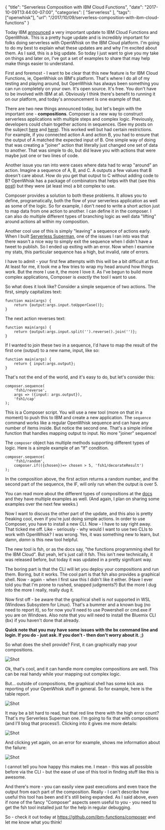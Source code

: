 {
	"title": "Serverless Composition with IBM Cloud Functions",
	"date": "2017-10-09T13:44:00-07:00",
	"categories": [
		"Serverless"
	],
	"tags": ["openwhisk"],
	"url": "/2017/10/09/serverless-composition-with-ibm-cloud-functions"
}

Today IBM [announced](https://ibm.biz/serverless-research) a very important update to IBM Cloud Functions and OpenWhisk. This is a pretty huge update and is incredibly important for folks doing serverless with OpenWhisk on the IBM Cloud platform. I'm going to do my best to explain what these updates are and why I'm excited about them. As I said, this is a big update. So today I just want to give you my take on things and later on, I've got a set of examples to share that may help make things easier to understand. 

First and foremost - I want to be clear that this new feature is for IBM Cloud Functions, ie, OpenWhisk on IBM's platform. That's where I do all of my testing and playing around, but OpenWhisk has always been something you can run completely on your own. It's open source. It's free. You don't have to be involved with IBM at all. Obviously I think there's benefit to running it on our platform, and today's announcement is one example of that. 

There are two new things announced today, but let's begin with the important one - <strong>compositions</strong>. Composer is a new way to construct serverless applications with multiple steps and complex logic. Previously, developers could chain together actions in sequences. (See my posts on the subject [here](https://www.raymondcamden.com/2017/01/06/an-example-of-an-openwhisk-sequence/) and [here](https://www.raymondcamden.com/2017/04/07/from-actions-to-sequences-to-services/)). This worked well but had certain restrictions. For example, if you connected action A and action B, you had to ensure that the output of A matched the expected input of B. One simple way of doing that was creating a "joiner" action that literally just changed one set of data to another. That was simple to do, but did leave you with actions that were maybe just one or two lines of code.

Another issue you ran into were cases where data had to wrap "around" an action. Imagine a sequence of A, B, and C. A outputs a few values that B doesn't care about. How do you get that output to C without adding code to B? OpenWhisk has a package of combinators that helps with that (see this [post](https://www.raymondcamden.com/2017/08/05/working-with-the-forwarder-action-in-openwhisk/)) but they were (at least imo) a bit complex to use.

Composer provides a solution to both these problems. It allows you to define, programatically, both the flow of your serverless application as well as some of the logic. So for example, I don't need to write a short action just to map data from one action to another. I can define it in the composer. I can also do multiple different types of branching logic as well data "lifting" around actions all within my composition. 

Another cool use of this is simply "leaving" a sequence of actions early. When I built [Serverless Superman](https://www.raymondcamden.com/2017/05/19/building-the-serverless-superman/), one of the issues I ran into was that there wasn't a nice way to simply exit the sequence when I didn't have a tweet to publish. So I ended up exiting with an error. Now when I examine my stats, this particular sequence has a high, but invalid, rate of errors. 

I have to admit - your first few attempts with this will be a bit difficult at first. At least for me, it took me a few tries to wrap my head around how things work. But the more I use it, the more I love it. As I've begun to build more complex applications, Composer is *exactly* the tool I want to use. 

So what does it look like? Consider a simple sequence of two actions. The first, simply capitalizes text:

<pre><code class="language-javascript">function main(args) {	
	return {output:args.input.toUpperCase()};
}
</code></pre>

The next action reverses text:

<pre><code class="language-javascript">function main(args) {
	return {output:args.input.split('').reverse().join('')};
}
</code></pre>

If I wanted to join these two in a sequence, I'd have to map the result of the first one (output) to a new name, input, like so:

<pre><code class="language-javascript">function main(args) {
	return { input:args.output};
}
</code></pre>

That's not the end of the world, and it's easy to do, but let's consider this:

<pre><code class="language-javascript">composer.sequence(
	'fsh1/reverse',
	args =&gt; ({input: args.output}),
	'fsh1/cap'
);
</code></pre>

This is a Composer script. You will use a new tool (more on that in a moment) to push this to IBM and create a new application. The `sequence` command works like a regular OpenWhisk sequence and can have any number of items inside. But notice the second one. That's a simple inline function that handles mapping output to input. No more "joiner" sequence!

The `composer` object has multiple methods supporting different types of logic. Here is a simple example of an "If" condition.

<pre><code class="language-javascript">composer.sequence(
	'fsh1/random',
	composer.if(({chosen})=&gt; chosen &gt; 5, 'fsh1/decorateResult')
);
</code></pre>

In the composition above, the first action returns a random number, and the second part of the sequence, the IF, will only run when the output is over 5. 

You can read more about the different types of compositions at the [docs](https://github.com/ibm-functions/composer/tree/master/docs) and they have multiple examples as well. (And again, I plan on sharing some examples over the next few weeks.) 

Now I want to discuss the other part of the update, and this also is pretty freaking cool, even if you're just doing simple actions. In order to use Composer, you have to install a new CLI. Now - I have to say right away. That ticked me off. Like - seriously - why would I want to use two CLIs to work with OpenWhisk? I was wrong. Yes, it was something new to learn, but damn, *damn* is this new tool helpful.

The new tool is fsh, or as the docs say, "the functions programming shell for the IBM Cloud". But yeah, let's just call it fsh. This isn't new technically, it was released before, but today it was updated in a pretty signifcant way. 

The boring part is that the CLI will let you deploy your compositions and run them. Boring, but it works. The cool part is that fsh also provides a graphical shell. Now - again - when I first saw this I didn't like it either. (Have I ever told you that I'm prone to rushed, snapped judgments?) But the more I dug into the more I really, really dug it.

Now first off - be aware that the graphical shell is *not* supported in WSL (Windows Subsystem for Linux). That's a bummer and a known bug (no need to report it), so for now you'll need to use Powershell or cmd.exe if you are on Windows. Also note that you will need to install the Bluemix CLI (bx) if you haven't done that already.

<strong>Quick note that you may have some issues with the bx command line and login. If you do - just ask. If you don't - then don't worry about it. ;)</strong>

So what does the shell provide? First, it can graphically map your compositions.

![Shot](https://static.raymondcamden.com/images/2017/10/composer1.png)

Ok, that's cool, and it can handle more complex compositions are well. This can be real handy while your mapping out complex logic. 

But... outside of compositions, the graphical shell has some kick ass reporting of your OpenWhisk stuff in general. So for example, here is the table report.

![Shot](https://static.raymondcamden.com/images/2017/10/composer2a.png)

It may be a bit hard to read, but that red line there with the high error count? That's my Serverless Superman one. I'm going to fix that with compositions (and I'll blog that process!). Clicking into it gives me more details:

![Shot](https://static.raymondcamden.com/images/2017/10/composer3.png)

And clicking yet again, on an error for example, shows me information about the failure:

![Shot](https://static.raymondcamden.com/images/2017/10/composer4.png)

I cannot tell you how happy this makes me. I mean - this was all possible before via the CLI - but the ease of use of this tool in finding stuff like this is awesome.

And there's more - you can easily view past executions and even trace the output from each part of the composition. Really - I can't describe how useful this tool has been and it's still being expanded. As I said above, even if none of the fancy "Composer" aspects seem useful to you - you need to get the fsh tool installed just for the help in regular debugging.

So - check it out today at https://github.com/ibm-functions/composer and let me know what you think!